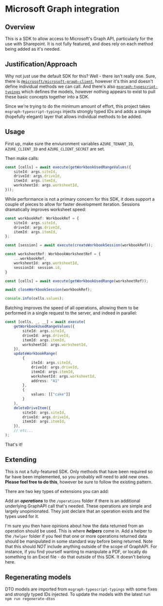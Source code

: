 # Microsoft Graph integration
## Overview
This is a SDK to allow access to Microsoft's Graph API, particularly for the use with Sharepoint. It is not fully featured, and does rely on each method being added as it's needed.

## Justification/Approach
Why not just use the default SDK for this? Well - there isn't really one. Sure, there is [`@microsoft/microsoft-graph-client`](https://www.npmjs.com/package/@microsoft/microsoft-graph-client), however it's thin and doesn't define 
individual methods we can call. And there's also [`msgraph-typescript-typings`](https://github.com/microsoftgraph/msgraph-typescript-typings) which defines 
the models, however nothing appears to exist to pull these basic concepts together into a SDK.

Since we're trying to do the minimum amount of effort, this project takes `msgraph-typescript-typings` injects strongly typed IDs and adds a simple (hopefully elegant) layer that allows individual methods to be added.

## Usage
First up, make sure the enviuronment variables `AZURE_TENANT_ID`, `AZURE_CLIENT_ID` and `AZURE_CLIENT_SECRET` are set.

Then make calls:

```typescript
const [cells] = await execute(getWorkbookUsedRangeValues({
    siteId: args.siteId,
    driveId: args.driveId,
    itemId: args.itemId,
    worksheetId: args.worksheetId,
}));
```

While performance is not a primary concern for this SDK, it does support a couple of pieces to allow for faster development iteration. Sessions dramatically improves worksheet speed:

```typescript
const workbookRef: WorkbookRef = {
    siteId: args.siteId,
    driveId: args.driveId,
    itemId: args.itemId,
};

const [session] = await execute(createWorkbookSession(workbookRef));

const worksheetRef: WorkbookWorksheetRef = {
    ...workbookRef,
    worksheetId: args.worksheetId,
    sessionId: session.id,
}

const [cells] = await execute(getWorkbookUsedRange(worksheetRef));

await closeWorkbookSession(workbookRef);

console.info(cells.values);
```

Batching improves the speed of all operations, allowing them to be performed in a single request to the server, and indeed in parallel:

```typescript
const [cells, _, __] = await execute(
    getWorkbookUsedRangeValues({
        siteId: args.siteId,
        driveId: args.driveId,
        itemId: args.itemId,
        worksheetId: args.worksheetId,
    }),
    updateWorkbookRange(
        {
            iteId: args.siteId,
            driveId: args.driveId,
            itemId: args.itemId,
            worksheetId: args.worksheetId,
            address: "A1"
        },
        {
            values: [["cake"]]
        }
    ),
    deleteDriveItem({
        siteId: args.siteId,
        driveId: args.driveId,
        itemId: args.itemId,
    }),
    // etc...
);
```

That's it!

## Extending
This is not a fully-featured SDK. Only methods that have been required so far have been implemented, so you probably will need to add new ones. **Please feel free to do this**, however be sure to follow the existing pattern.

There are two key types of extensions you can add:

Add an ***operations*** to the `/operations` folder if there is an additional underlying GraphAPI call that's needed. These operations are simple and largely unopinionated. They just declare that an operation exists and the types used for it.

I'm sure you then have opinions about how the data returned from an operation should be used. This is where ***helpers*** come in. Add a helper to the `/helper` folder if you feel that one or more operations returned data should be manipulated in some standard way before being returned. Note that this should *NOT* include anything outside of the scope of GraphAPI. For instance, if you find yourself wanting to manipulate a PDF, or locally do something to an Excel file - do that outside of this SDK. It doesn't belong here.

## Regenerating models
DTO models are imported from `msgraph-typescript-typings` with some fixes and strongly typed IDs injected. To update the models with the latest run `npm run regenerate-dtos`